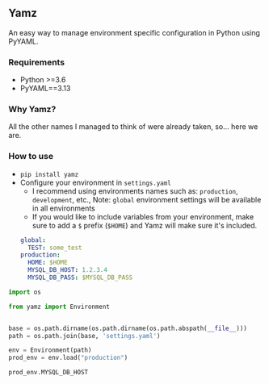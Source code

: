 ## Yamz
An easy way to manage environment specific configuration in Python using PyYAML.


### Requirements
- Python >=3.6
- PyYAML==3.13


### Why Yamz?
All the other names I managed to think of were already taken, so... here we are.


### How to use
- `pip install yamz`
- Configure your environment in `settings.yaml`
    - I recommend using environments names such as: `production`, `development`, etc.,
    Note: `global` environment settings will be available in all environments
    - If you would like to include variables from your environment, make sure to add a `$` prefix (`$HOME`) and Yamz will make sure it's included.
    ```yaml
    global:
      TEST: some_test
    production:
      HOME: $HOME
      MYSQL_DB_HOST: 1.2.3.4
      MYSQL_DB_PASS: $MYSQL_DB_PASS
    ```


```python
import os

from yamz import Environment


base = os.path.dirname(os.path.dirname(os.path.abspath(__file__)))
path = os.path.join(base, 'settings.yaml')

env = Environment(path)
prod_env = env.load("production")

prod_env.MYSQL_DB_HOST
```